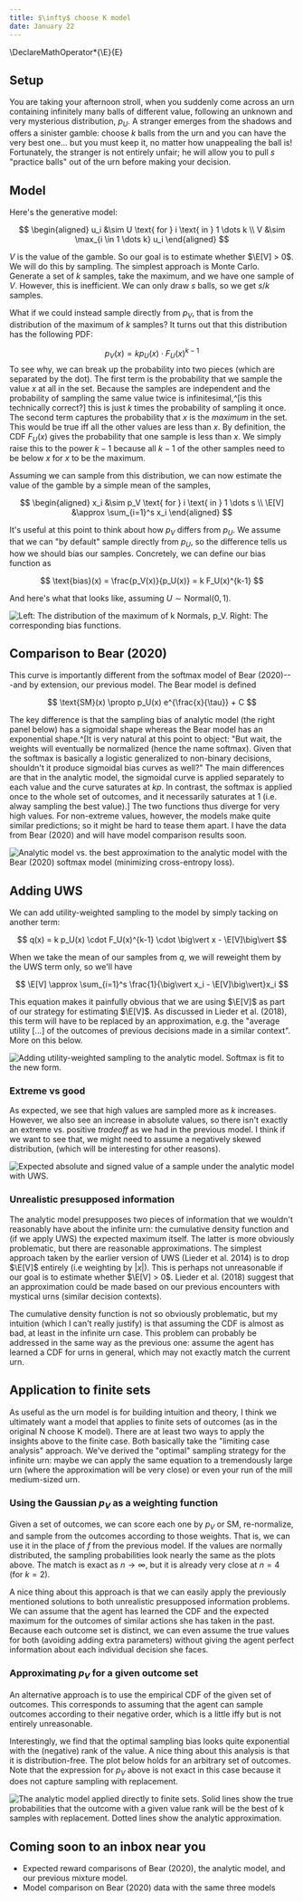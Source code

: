 ```yaml
---
title: $\infty$ choose K model
date: January 22
---
```


\DeclareMathOperator*{\E}{E}

## Setup

You are taking your afternoon stroll, when you suddenly come across an urn containing infinitely many balls of different value, following an unknown and very mysterious distribution, $p_U$. A stranger emerges from the shadows and offers a sinister gamble: choose $k$ balls from the urn and you can have the very best one... but you must keep it, no matter how unappealing the ball is! Fortunately, the stranger is not entirely unfair; he will allow you to pull $s$ "practice balls" out of the urn before making your decision.

## Model

<!-- And to make matters even trickier, this mysterious stranger is a trained economitrician, requiring you to first name the minimum amount you'd be willing to pay (using Becker-DeGroot-Marschak mechanism) -->

Here's the generative model:

$$
\begin{aligned}
u_i &\sim U \text{ for } i \text{ in } 1 \dots k \\
V &\sim \max_{i \in 1 \dots k} u_i
\end{aligned}
$$

$V$ is the value of the gamble. So our goal is to estimate whether $\E[V] > 0$. We will do this by sampling. The simplest approach is Monte Carlo. Generate a set of $k$ samples, take the maximum, and we have one sample of $V$. However, this is inefficient. We can only draw $s$ balls, so we get $s/k$ samples.

What if we could instead sample directly from $p_V$, that is from the distribution of the maximum of $k$ samples? It turns out that this distribution has the following PDF:

$$
p_V(x) = k p_U(x) \cdot F_U(x)^{k-1}
$$
To see why, we can break up the probability into two pieces (which are separated by the dot). The first term is the probability that we sample the value $x$ at all in the set. Because the samples are independent and the probability of sampling the same value twice is infinitesimal,^[is this technically correct?] this is just $k$ times the probability of sampling it once. The second term captures the probability that $x$ is the _maximum_ in the set. This would be true iff all the other values are less than $x$. By definition, the CDF $F_U(x)$ gives the probability that one sample is less than $x$. We simply raise this to the power $k-1$ because all $k-1$ of the other samples need to be below $x$ for $x$ to be the maximum.

Assuming we can sample from this distribution, we can now estimate the value of the gamble by a simple mean of the samples,

$$
\begin{aligned}
x_i &\sim p_V \text{ for } i \text{ in } 1 \dots s \\
\E[V] &\approx \sum_{i=1}^s x_i
\end{aligned}
$$

It's useful at this point to think about how $p_V$ differs from $p_U$. We assume that we can "by default" sample directly from $p_U$, so the difference tells us how we should bias our samples. Concretely, we can define our bias function as

$$
\text{bias}(x) = \frac{p_V(x)}{p_U(x)} = k F_U(x)^{k-1}
$$

And here's what that looks like, assuming $U \sim \text{Normal}(0, 1)$. 

![**Left:** The distribution of the maximum of $k$ Normals, $p_V$. **Right:** The corresponding bias functions.](../model/figs/pdf_max_vs_mean.png)

## Comparison to Bear (2020)

This curve is importantly different from the softmax model of Bear (2020)---and by extension, our previous model. The Bear model is defined

$$
\text{SM}(x) \propto p_U(x) e^{\frac{x}{\tau}} + C
$$

The key difference is that the sampling bias of analytic model (the right panel below) has a sigmoidal shape whereas the Bear model has an exponential shape.^[It is very natural at this point to object: "But wait, the weights will eventually be normalized (hence the name softmax). Given that the softmax is basically a logistic generalized to non-binary decisions, shouldn't it produce sigmoidal bias curves as well?" The main differences are that in the analytic model, the sigmoidal curve is applied separately to each value and the curve saturates at $kp$. In contrast, the softmax is applied once to the whole set of outcomes, and it necessarily saturates at 1 (i.e. alway sampling the best value).]
The two functions thus diverge for very high values. For non-extreme values, however, the models make quite similar predictions; so it might be hard to tease them apart. I have the data from Bear (2020) and will have model comparison results soon.

![Analytic model vs. the best approximation to the analytic model with the Bear (2020) softmax model (minimizing cross-entropy loss).](../model/figs/analytic_vs_softmax_multik.png)

## Adding UWS

We can add utility-weighted sampling to the model by simply tacking on another term:

$$
q(x) = k p_U(x) \cdot F_U(x)^{k-1} \cdot \big\vert x - \E[V]\big\vert 
$$

When we take the mean of our samples from $q$, we will reweight them by the UWS term only, so we'll have

$$
\E[V] \approx \sum_{i=1}^s \frac{1}{\big\vert x_i - \E[V]\big\vert}x_i
$$

This equation makes it painfully obvious that we are using $\E[V]$ as part of our strategy for estimating $\E[V]$. As discussed in Lieder et al. (2018), this term will have to be replaced by an approximation, e.g. the "average utility [...] of the outcomes of previous decisions made in a similar context". More on this below.

![Adding utility-weighted sampling to the analytic model. Softmax is fit to the new form.](../model/figs/analytic_vs_softmax_multik_uws.png)

### Extreme vs good

As expected, we see that high values are sampled more as $k$ increases. However, we also see an increase in absolute values, so there isn't exactly an extreme vs. positive _tradeoff_ as we had in the previous model. I think if we want to see that, we might need to assume a negatively skewed distribution, (which will be interesting for other reasons).

![Expected absolute and signed value of a sample under the analytic model with UWS.](../model/figs/abs_vs_signed_uws.png)

### Unrealistic presupposed information
The analytic model presupposes two pieces of information that we wouldn't reasonably have about the infinite urn: the cumulative density function and (if we apply UWS) the expected maximum itself. The latter is more obviously problematic, but there are reasonable approximations. The simplest approach taken by the earlier version of UWS (Lieder et al. 2014) is to drop $\E[V]$ entirely (i.e weighting by $|x|$). This is perhaps not unreasonable if our goal is to estimate whether $\E[V] > 0$. Lieder et al. (2018) suggest that an approximation could be made based on our previous encounters with mystical urns (similar decision contexts).

The cumulative density function is not so obviously problematic, but my intuition (which I can't really justify) is that assuming the CDF is almost as bad, at least in the infinite urn case. This problem can probably be addressed in the same way as the previous one: assume the agent has learned a CDF for urns in general, which may not exactly match the current urn.

## Application to finite sets
As useful as the urn model is for building intuition and theory, I think we ultimately want a model that applies to finite sets of outcomes (as in the original N choose K model). There are at least two ways to apply the insights above to the finite case. Both basically take the "limiting case analysis" approach. We've derived the "optimal" sampling strategy for the infinite urn: maybe we can apply the same equation to a tremendously large urn (where the approximation will be very close) or even your run of the mill medium-sized urn.

### Using the Gaussian $p_V$ as a weighting function

Given a set of outcomes, we can score each one by $p_V$ or $\text{SM}$, re-normalize, and sample from the outcomes according to those weights. That is, we can use it in the place of $f$ from the previous model. If the values are normally distributed, the sampling probabilities look nearly the same as the plots above. The match is exact as $n \rightarrow \infty$, but it is already very close at $n=4$ (for $k=2$).

A nice thing about this approach is that we can easily apply the previously mentioned solutions to both unrealistic presupposed information problems. We can assume that the agent has learned the CDF and the expected maximum for the outcomes of similar actions she has taken in the past. Because each outcome set is distinct, we can even assume the true values for both (avoiding adding extra parameters) without giving the agent perfect information about each individual decision she faces.

### Approximating $p_V$ for a given outcome set

An alternative approach is to use the empirical CDF of the given set of outcomes. This corresponds to assuming that the agent can sample outcomes according to their negative order, which is a little iffy but is not entirely unreasonable.

Interestingly, we find that the optimal sampling bias looks quite exponential with the (negative) rank of the value. A nice thing about this analysis is that it is distribution-free. The plot below holds for an arbitrary set of outcomes. Note that the expression for $p_V$ above is not exact in this case because it does not capture sampling with replacement.

![The analytic model applied directly to finite sets. Solid lines show the true probabilities that the outcome with a given value rank will be the best of $k$ samples with replacement. Dotted lines show the analytic approximation.](../model/figs/analytic_finite.png)



## Coming soon to an inbox near you

- Expected reward comparisons of Bear (2020), the analytic model, and our previous mixture model.
- Model comparison on Bear (2020) data with the same three models

<!-- <br><br><br><br><br><br><br><br><br><br><br><br><br><br><br><br><br><br> -->


